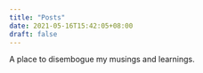 ```yaml
---
title: "Posts"
date: 2021-05-16T15:42:05+08:00
draft: false
---
```


A place to disembogue my musings and learnings.


